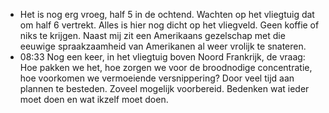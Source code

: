 - Het is nog erg vroeg, half 5 in de ochtend. Wachten op het vliegtuig dat om half 6 vertrekt. Alles is hier nog dicht op het vliegveld. Geen koffie of niks te krijgen. Naast mij zit een Amerikaans gezelschap met die eeuwige spraakzaamheid van Amerikanen al weer vrolijk te snateren.
- 08:33	Nog een keer, in het vliegtuig boven Noord Frankrijk, de vraag: Hoe pakken we het, hoe zorgen we voor de broodnodige concentratie, hoe voorkomen we vermoeiende versnippering? Door veel tijd aan plannen te besteden. Zoveel mogelijk voorbereid. Bedenken wat ieder moet doen en wat ikzelf moet doen.